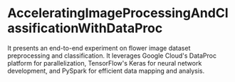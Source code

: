 # AcceleratingImageProcessingAndClassificationWithDataProc
It presents an end-to-end experiment on flower image dataset preprocessing and classification. It leverages Google Cloud's DataProc platform for parallelization, TensorFlow's Keras for neural network development, and PySpark for efficient data mapping and analysis.
